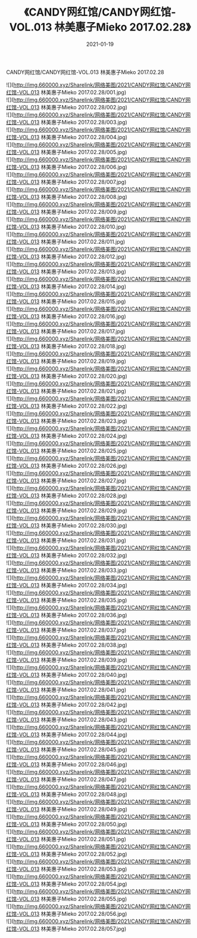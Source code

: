 ﻿---
layout: post
title:  《CANDY网红馆/CANDY网红馆-VOL.013 林美惠子Mieko 2017.02.28》
date:   2021-01-19
img: http://img.660000.xyz/Sharelink/网络美图/2021/CANDY网红馆/CANDY网红馆-VOL.013 林美惠子Mieko 2017.02.28/000.jpg
categories: [美女, 清纯, 唯美]
---

CANDY网红馆/CANDY网红馆-VOL.013 林美惠子Mieko 2017.02.28

 ![](http://img.660000.xyz/Sharelink/网络美图/2021/CANDY网红馆/CANDY网红馆-VOL.013 林美惠子Mieko 2017.02.28/001.jpg) <br>![](http://img.660000.xyz/Sharelink/网络美图/2021/CANDY网红馆/CANDY网红馆-VOL.013 林美惠子Mieko 2017.02.28/002.jpg) <br>![](http://img.660000.xyz/Sharelink/网络美图/2021/CANDY网红馆/CANDY网红馆-VOL.013 林美惠子Mieko 2017.02.28/003.jpg) <br>![](http://img.660000.xyz/Sharelink/网络美图/2021/CANDY网红馆/CANDY网红馆-VOL.013 林美惠子Mieko 2017.02.28/004.jpg) <br>![](http://img.660000.xyz/Sharelink/网络美图/2021/CANDY网红馆/CANDY网红馆-VOL.013 林美惠子Mieko 2017.02.28/005.jpg) <br>![](http://img.660000.xyz/Sharelink/网络美图/2021/CANDY网红馆/CANDY网红馆-VOL.013 林美惠子Mieko 2017.02.28/006.jpg) <br>![](http://img.660000.xyz/Sharelink/网络美图/2021/CANDY网红馆/CANDY网红馆-VOL.013 林美惠子Mieko 2017.02.28/007.jpg) <br>![](http://img.660000.xyz/Sharelink/网络美图/2021/CANDY网红馆/CANDY网红馆-VOL.013 林美惠子Mieko 2017.02.28/008.jpg) <br>![](http://img.660000.xyz/Sharelink/网络美图/2021/CANDY网红馆/CANDY网红馆-VOL.013 林美惠子Mieko 2017.02.28/009.jpg) <br>![](http://img.660000.xyz/Sharelink/网络美图/2021/CANDY网红馆/CANDY网红馆-VOL.013 林美惠子Mieko 2017.02.28/010.jpg) <br>![](http://img.660000.xyz/Sharelink/网络美图/2021/CANDY网红馆/CANDY网红馆-VOL.013 林美惠子Mieko 2017.02.28/011.jpg) <br>![](http://img.660000.xyz/Sharelink/网络美图/2021/CANDY网红馆/CANDY网红馆-VOL.013 林美惠子Mieko 2017.02.28/012.jpg) <br>![](http://img.660000.xyz/Sharelink/网络美图/2021/CANDY网红馆/CANDY网红馆-VOL.013 林美惠子Mieko 2017.02.28/013.jpg) <br>![](http://img.660000.xyz/Sharelink/网络美图/2021/CANDY网红馆/CANDY网红馆-VOL.013 林美惠子Mieko 2017.02.28/014.jpg) <br>![](http://img.660000.xyz/Sharelink/网络美图/2021/CANDY网红馆/CANDY网红馆-VOL.013 林美惠子Mieko 2017.02.28/015.jpg) <br>![](http://img.660000.xyz/Sharelink/网络美图/2021/CANDY网红馆/CANDY网红馆-VOL.013 林美惠子Mieko 2017.02.28/016.jpg) <br>![](http://img.660000.xyz/Sharelink/网络美图/2021/CANDY网红馆/CANDY网红馆-VOL.013 林美惠子Mieko 2017.02.28/017.jpg) <br>![](http://img.660000.xyz/Sharelink/网络美图/2021/CANDY网红馆/CANDY网红馆-VOL.013 林美惠子Mieko 2017.02.28/018.jpg) <br>![](http://img.660000.xyz/Sharelink/网络美图/2021/CANDY网红馆/CANDY网红馆-VOL.013 林美惠子Mieko 2017.02.28/019.jpg) <br>![](http://img.660000.xyz/Sharelink/网络美图/2021/CANDY网红馆/CANDY网红馆-VOL.013 林美惠子Mieko 2017.02.28/020.jpg) <br>![](http://img.660000.xyz/Sharelink/网络美图/2021/CANDY网红馆/CANDY网红馆-VOL.013 林美惠子Mieko 2017.02.28/021.jpg) <br>![](http://img.660000.xyz/Sharelink/网络美图/2021/CANDY网红馆/CANDY网红馆-VOL.013 林美惠子Mieko 2017.02.28/022.jpg) <br>![](http://img.660000.xyz/Sharelink/网络美图/2021/CANDY网红馆/CANDY网红馆-VOL.013 林美惠子Mieko 2017.02.28/023.jpg) <br>![](http://img.660000.xyz/Sharelink/网络美图/2021/CANDY网红馆/CANDY网红馆-VOL.013 林美惠子Mieko 2017.02.28/024.jpg) <br>![](http://img.660000.xyz/Sharelink/网络美图/2021/CANDY网红馆/CANDY网红馆-VOL.013 林美惠子Mieko 2017.02.28/025.jpg) <br>![](http://img.660000.xyz/Sharelink/网络美图/2021/CANDY网红馆/CANDY网红馆-VOL.013 林美惠子Mieko 2017.02.28/026.jpg) <br>![](http://img.660000.xyz/Sharelink/网络美图/2021/CANDY网红馆/CANDY网红馆-VOL.013 林美惠子Mieko 2017.02.28/027.jpg) <br>![](http://img.660000.xyz/Sharelink/网络美图/2021/CANDY网红馆/CANDY网红馆-VOL.013 林美惠子Mieko 2017.02.28/028.jpg) <br>![](http://img.660000.xyz/Sharelink/网络美图/2021/CANDY网红馆/CANDY网红馆-VOL.013 林美惠子Mieko 2017.02.28/029.jpg) <br>![](http://img.660000.xyz/Sharelink/网络美图/2021/CANDY网红馆/CANDY网红馆-VOL.013 林美惠子Mieko 2017.02.28/030.jpg) <br>![](http://img.660000.xyz/Sharelink/网络美图/2021/CANDY网红馆/CANDY网红馆-VOL.013 林美惠子Mieko 2017.02.28/031.jpg) <br>![](http://img.660000.xyz/Sharelink/网络美图/2021/CANDY网红馆/CANDY网红馆-VOL.013 林美惠子Mieko 2017.02.28/032.jpg) <br>![](http://img.660000.xyz/Sharelink/网络美图/2021/CANDY网红馆/CANDY网红馆-VOL.013 林美惠子Mieko 2017.02.28/033.jpg) <br>![](http://img.660000.xyz/Sharelink/网络美图/2021/CANDY网红馆/CANDY网红馆-VOL.013 林美惠子Mieko 2017.02.28/034.jpg) <br>![](http://img.660000.xyz/Sharelink/网络美图/2021/CANDY网红馆/CANDY网红馆-VOL.013 林美惠子Mieko 2017.02.28/035.jpg) <br>![](http://img.660000.xyz/Sharelink/网络美图/2021/CANDY网红馆/CANDY网红馆-VOL.013 林美惠子Mieko 2017.02.28/036.jpg) <br>![](http://img.660000.xyz/Sharelink/网络美图/2021/CANDY网红馆/CANDY网红馆-VOL.013 林美惠子Mieko 2017.02.28/037.jpg) <br>![](http://img.660000.xyz/Sharelink/网络美图/2021/CANDY网红馆/CANDY网红馆-VOL.013 林美惠子Mieko 2017.02.28/038.jpg) <br>![](http://img.660000.xyz/Sharelink/网络美图/2021/CANDY网红馆/CANDY网红馆-VOL.013 林美惠子Mieko 2017.02.28/039.jpg) <br>![](http://img.660000.xyz/Sharelink/网络美图/2021/CANDY网红馆/CANDY网红馆-VOL.013 林美惠子Mieko 2017.02.28/040.jpg) <br>![](http://img.660000.xyz/Sharelink/网络美图/2021/CANDY网红馆/CANDY网红馆-VOL.013 林美惠子Mieko 2017.02.28/041.jpg) <br>![](http://img.660000.xyz/Sharelink/网络美图/2021/CANDY网红馆/CANDY网红馆-VOL.013 林美惠子Mieko 2017.02.28/042.jpg) <br>![](http://img.660000.xyz/Sharelink/网络美图/2021/CANDY网红馆/CANDY网红馆-VOL.013 林美惠子Mieko 2017.02.28/043.jpg) <br>![](http://img.660000.xyz/Sharelink/网络美图/2021/CANDY网红馆/CANDY网红馆-VOL.013 林美惠子Mieko 2017.02.28/044.jpg) <br>![](http://img.660000.xyz/Sharelink/网络美图/2021/CANDY网红馆/CANDY网红馆-VOL.013 林美惠子Mieko 2017.02.28/045.jpg) <br>![](http://img.660000.xyz/Sharelink/网络美图/2021/CANDY网红馆/CANDY网红馆-VOL.013 林美惠子Mieko 2017.02.28/046.jpg) <br>![](http://img.660000.xyz/Sharelink/网络美图/2021/CANDY网红馆/CANDY网红馆-VOL.013 林美惠子Mieko 2017.02.28/047.jpg) <br>![](http://img.660000.xyz/Sharelink/网络美图/2021/CANDY网红馆/CANDY网红馆-VOL.013 林美惠子Mieko 2017.02.28/048.jpg) <br>![](http://img.660000.xyz/Sharelink/网络美图/2021/CANDY网红馆/CANDY网红馆-VOL.013 林美惠子Mieko 2017.02.28/049.jpg) <br>![](http://img.660000.xyz/Sharelink/网络美图/2021/CANDY网红馆/CANDY网红馆-VOL.013 林美惠子Mieko 2017.02.28/050.jpg) <br>![](http://img.660000.xyz/Sharelink/网络美图/2021/CANDY网红馆/CANDY网红馆-VOL.013 林美惠子Mieko 2017.02.28/051.jpg) <br>![](http://img.660000.xyz/Sharelink/网络美图/2021/CANDY网红馆/CANDY网红馆-VOL.013 林美惠子Mieko 2017.02.28/052.jpg) <br>![](http://img.660000.xyz/Sharelink/网络美图/2021/CANDY网红馆/CANDY网红馆-VOL.013 林美惠子Mieko 2017.02.28/053.jpg) <br>![](http://img.660000.xyz/Sharelink/网络美图/2021/CANDY网红馆/CANDY网红馆-VOL.013 林美惠子Mieko 2017.02.28/054.jpg) <br>![](http://img.660000.xyz/Sharelink/网络美图/2021/CANDY网红馆/CANDY网红馆-VOL.013 林美惠子Mieko 2017.02.28/055.jpg) <br>![](http://img.660000.xyz/Sharelink/网络美图/2021/CANDY网红馆/CANDY网红馆-VOL.013 林美惠子Mieko 2017.02.28/056.jpg) <br>![](http://img.660000.xyz/Sharelink/网络美图/2021/CANDY网红馆/CANDY网红馆-VOL.013 林美惠子Mieko 2017.02.28/057.jpg) <br>